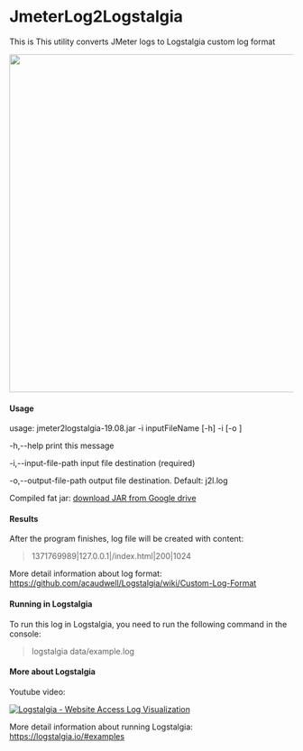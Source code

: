 # JmeterLog2Logstalgia
This is This utility converts JMeter logs to Logstalgia custom log format

<img src="https://i.imgur.com/jfg3qzO.gif" width="600"/>

#### Usage
usage: jmeter2logstalgia-19.08.jar -i inputFileName [-h] -i <arg> [-o <arg>]
  
 -h,--help                     print this message
 
 -i,--input-file-path <arg>    input file destination (required)
 
 -o,--output-file-path <arg>   output file destination. Default: j2l.log

 Compiled fat jar: <a href="https://drive.google.com/file/d/1pwiDG910J3BiO0J0mpxu8qO8rhur7Rkj/view?usp=sharing">download JAR from Google drive</a>
 
#### Results
After the program finishes, log file will be created with content:

> 1371769989|127.0.0.1|/index.html|200|1024

More detail information about log format: https://github.com/acaudwell/Logstalgia/wiki/Custom-Log-Format

#### Running in Logstalgia
To run this log in Logstalgia, you need to run the following command in the console:

> logstalgia data/example.log

#### More about Logstalgia
Youtube video:

[![Logstalgia - Website Access Log Visualization](https://i.ytimg.com/an_webp/HeWfkPeDQbY/mqdefault_6s.webp?du=3000&sqp=CPLvhusF&rs=AOn4CLDnhIlYlg30WT5bZX5Gr8lWnS3MtA)](https://youtu.be/HeWfkPeDQbY "Logstalgia - Website Access Log Visualization")

More detail information about running Logstalgia: https://logstalgia.io/#examples
